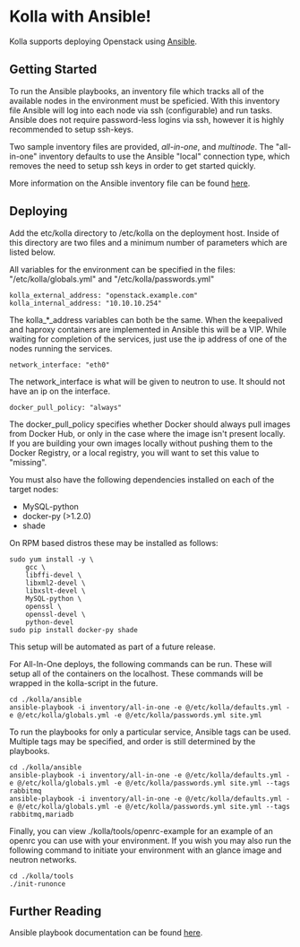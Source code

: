 Kolla with Ansible!
============================

Kolla supports deploying Openstack using [Ansible][].

[Ansible]: https://docs.ansible.com


Getting Started
---------------

To run the Ansible playbooks, an inventory file which tracks all of the
available nodes in the environment must be speficied. With this inventory file
Ansible will log into each node via ssh (configurable) and run tasks. Ansible
does not require password-less logins via ssh, however it is highly recommended
to setup ssh-keys.

Two sample inventory files are provided, *all-in-one*, and *multinode*. The
"all-in-one" inventory defaults to use the Ansible "local" connection type,
which removes the need to setup ssh keys in order to get started quickly.

More information on the Ansible inventory file can be found [here][].

[here]: https://docs.ansible.com/intro_inventory.html

Deploying
---------

Add the etc/kolla directory to /etc/kolla on the deployment host. Inside of
this directory are two files and a minimum number of parameters which are
listed below.

All variables for the environment can be specified in the files:
"/etc/kolla/globals.yml" and "/etc/kolla/passwords.yml"

    kolla_external_address: "openstack.example.com"
    kolla_internal_address: "10.10.10.254"

The kolla_*_address variables can both be the same. When the keepalived and
haproxy containers are implemented in Ansible this will be a VIP. While waiting
for completion of the services, just use the ip address of one of the nodes
running the services.

    network_interface: "eth0"

The network_interface is what will be given to neutron to use. It should not
have an ip on the interface.

    docker_pull_policy: "always"

The docker_pull_policy specifies whether Docker should always pull images from
Docker Hub, or only in the case where the image isn't present locally. If you
are building your own images locally without pushing them to the Docker
Registry, or a local registry, you will want to set this value to "missing".

You must also have the following dependencies installed on each of the target nodes:

* MySQL-python
* docker-py (>1.2.0)
* shade

On RPM based distros these may be installed as follows:

    sudo yum install -y \
        gcc \
        libffi-devel \
        libxml2-devel \
        libxslt-devel \
        MySQL-python \
        openssl \
        openssl-devel \
        python-devel
    sudo pip install docker-py shade

This setup will be automated as part of a future release.

For All-In-One deploys, the following commands can be run. These will setup all
of the containers on the localhost. These commands will be wrapped in the
kolla-script in the future.

    cd ./kolla/ansible
    ansible-playbook -i inventory/all-in-one -e @/etc/kolla/defaults.yml -e @/etc/kolla/globals.yml -e @/etc/kolla/passwords.yml site.yml

To run the playbooks for only a particular service, Ansible tags can be used.
Multiple tags may be specified, and order is still determined by the playbooks.

    cd ./kolla/ansible
    ansible-playbook -i inventory/all-in-one -e @/etc/kolla/defaults.yml -e @/etc/kolla/globals.yml -e @/etc/kolla/passwords.yml site.yml --tags rabbitmq
    ansible-playbook -i inventory/all-in-one -e @/etc/kolla/defaults.yml -e @/etc/kolla/globals.yml -e @/etc/kolla/passwords.yml site.yml --tags rabbitmq,mariadb

Finally, you can view ./kolla/tools/openrc-example for an example of an openrc
you can use with your environment. If you wish you may also run the following
command to initiate your environment with an glance image and neutron networks.

    cd ./kolla/tools
    ./init-runonce

Further Reading
---------------

Ansible playbook documentation can be found [here][].

[here]: http://docs.ansible.com/playbooks.html
